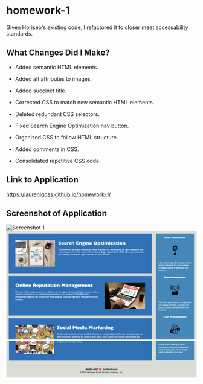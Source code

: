 # homework-1
Given Horiseo's existing code, I refactored it to closer meet accessability standards.

## What Changes Did I Make?
* Added semantic HTML elements.

* Added alt attributes to images.

* Added succinct title.

* Corrected CSS to match new semantic HTML elements.

* Deleted redundant CSS selectors.

* Fixed Search Engine Optimization nav button.

* Organized CSS to follow HTML structure.

* Added comments in CSS.

* Consolidated repetitive CSS code.

## Link to Application
https://laurenlgoss.github.io/homework-1/

## Screenshot of Application
![Screenshot 1](./assets/images/horiseon-screenshot-1.png)
![Screenshot 2](./assets/images/horiseon-screenshot-2.png)
![Screenshot 3](./assets/images/horiseon-screenshot-3.png)